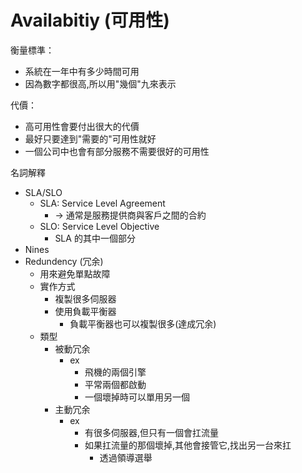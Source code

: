 # Availabitiy (可用性)

衡量標準：
- 系統在一年中有多少時間可用
- 因為數字都很高,所以用"幾個"九來表示

代價：
- 高可用性會要付出很大的代價
- 最好只要達到"需要的"可用性就好
- 一個公司中也會有部分服務不需要很好的可用性

名詞解釋
- SLA/SLO
  - SLA: Service Level Agreement 
    - -> 通常是服務提供商與客戶之間的合約
  - SLO: Service Level Objective
    - SLA 的其中一個部分
- Nines
- Redundency (冗余)
  - 用來避免單點故障
  - 實作方式
    - 複製很多伺服器
    - 使用負載平衡器
      - 負載平衡器也可以複製很多(達成冗余)
  - 類型
    - 被動冗余
      - ex
        - 飛機的兩個引擎
        - 平常兩個都啟動
        - 一個壞掉時可以單用另一個
    - 主動冗余
      - ex
        - 有很多伺服器,但只有一個會扛流量
        - 如果扛流量的那個壞掉,其他會接管它,找出另一台來扛
          - 透過領導選舉
